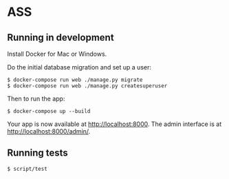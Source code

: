 # ASS

## Running in development

Install Docker for Mac or Windows.

Do the initial database migration and set up a user:

    $ docker-compose run web ./manage.py migrate
    $ docker-compose run web ./manage.py createsuperuser

Then to run the app:

    $ docker-compose up --build

Your app is now available at [http://localhost:8000](http://localhost:8000). The admin interface is at [http://localhost:8000/admin/](http://localhost:8000/admin/).

## Running tests

    $ script/test
